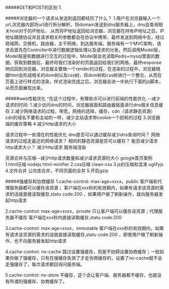 #####GET和POST的区别
1.

#####浏览器的一个请求从发送到返回都经历了什么？
1.用户在浏览器输入一个url,浏览器内部将url进行拆分解析，将domain发送到dns服务器上，dns会查询相关host对于的IP地址， 从而将IP地址返回给浏览器，浏览器在持有IP地址之后，IP地址跟随协议并且请求相关的参数都会在协议中携带，最终发送到网络中去，经过局域网，交换机，路由器，主干网络，到达服务端，服务端有一个MVC架构，请求会首先在Controller中进行数据逻辑处理以及请求的分发，然后调用Model层，Model层是和数据进行交互的过程中，Model层会去读取Redis+mysql里面的数据，获取到数据后，最终将我们渲染好的页面返回给我们的网络，最终response响应回到浏览器，浏览器主要做一个render的过程，在渲染的过程中，浏览器根据html会形成相关的dom树以及css树，将dom树和css树进行一个整合，从而在页面上进行样式的渲染，样式渲染完成之后，浏览器会进一步执行下面的js脚本，从而页面展现出来。

#####web性能优化
^在这个过程中，有哪些点可以进行前端的性能优化
--减少请求的时间: 
1.减少访问dns的时间，浏览器层面和路由器层面进行dns相关信息缓存
2.减少网络请求的过程，带宽，网络的选择，缓存，cdn（请求静态资源）
cdn的域名不要和主站的一样，减少主站请求带cookie一个损耗的过程
3.浏览器端的缓存策略
4.减少http请求的大小

请求过程中一些潜在的性能优化
dns是否可以通过缓存减少dns查询时间？
网络请求的过程走最近的网络请求？
相同的静态资源是否可以缓存？
能否减少请求http请求大小？
减少http请求
服务端渲染

资源合并与压缩--减少http请求数量和减少请求资源的大小
google首页案例
1.html压缩 nodejs html-minifier
2.css压缩 clean-css
3.js的压缩和混淆 uglifyjs
4.文件合并 公共库合并，不同页面的合并
5.开启gzip


#####强缓存和协商缓存
1.cache-control: max-age=xxxx，public
客户端和代理服务器都可以缓存该资源；
客户端在xxx秒的有效期内，如果有请求该资源的需求的话就直接读取缓存,statu code:200 ，如果用户做了刷新操作，就向服务器发起http请求

2.cache-control: max-age=xxxx，private
只让客户端可以缓存该资源；代理服务器不缓存
客户端在xxx秒内直接读取缓存,statu code:200

3.cache-control: max-age=xxxx，immutable
客户端在xxx秒的有效期内，如果有请求该资源的需求的话就直接读取缓存,statu code:200 ，即使用户做了刷新操作，也不向服务器发起http请求

4.cache-control: no-cache
跳过设置强缓存，但是不妨碍设置协商缓存；一般如果你做了强缓存，只有在强缓存失效了才走协商缓存的，设置了no-cache就不会走强缓存了，每次请求都回询问服务端。

5.cache-control: no-store
不缓存，这个会让客户端、服务器都不缓存，也就没有所谓的强缓存、协商缓存了。

